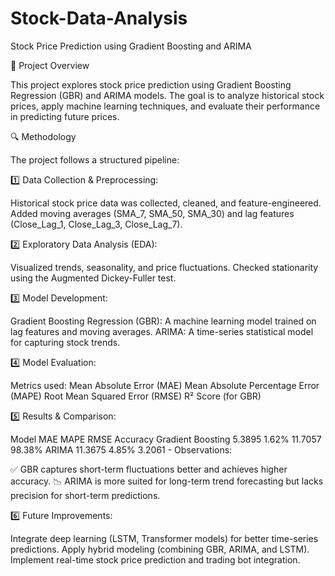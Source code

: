 # Stock-Data-Analysis
Stock Price Prediction using Gradient Boosting and ARIMA

📌 Project Overview

This project explores stock price prediction using Gradient Boosting Regression (GBR) and ARIMA models. The goal is to analyze historical stock prices, apply machine learning techniques, and evaluate their performance in predicting future prices.

🔍 Methodology

The project follows a structured pipeline:


1️⃣ Data Collection & Preprocessing:

Historical stock price data was collected, cleaned, and feature-engineered.
Added moving averages (SMA_7, SMA_50, SMA_30) and lag features (Close_Lag_1, Close_Lag_3, Close_Lag_7).


2️⃣ Exploratory Data Analysis (EDA):

Visualized trends, seasonality, and price fluctuations.
Checked stationarity using the Augmented Dickey-Fuller test.


3️⃣ Model Development:

Gradient Boosting Regression (GBR): A machine learning model trained on lag features and moving averages.
ARIMA: A time-series statistical model for capturing stock trends.


4️⃣ Model Evaluation:

Metrics used:
Mean Absolute Error (MAE)
Mean Absolute Percentage Error (MAPE)
Root Mean Squared Error (RMSE)
R² Score (for GBR)

5️⃣ Results & Comparison:


Model	MAE	MAPE	RMSE	Accuracy
Gradient Boosting	5.3895	1.62%	11.7057	98.38%
ARIMA	11.3675	4.85%	3.2061	-
Observations:

✅ GBR captures short-term fluctuations better and achieves higher accuracy.
📉 ARIMA is more suited for long-term trend forecasting but lacks precision for short-term predictions.

6️⃣ Future Improvements:

Integrate deep learning (LSTM, Transformer models) for better time-series predictions.
Apply hybrid modeling (combining GBR, ARIMA, and LSTM).
Implement real-time stock price prediction and trading bot integration.
